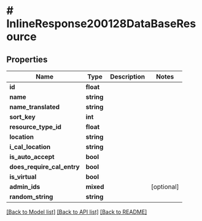 # # InlineResponse200128DataBaseResource

## Properties

Name | Type | Description | Notes
------------ | ------------- | ------------- | -------------
**id** | **float** |  |
**name** | **string** |  |
**name_translated** | **string** |  |
**sort_key** | **int** |  |
**resource_type_id** | **float** |  |
**location** | **string** |  |
**i_cal_location** | **string** |  |
**is_auto_accept** | **bool** |  |
**does_require_cal_entry** | **bool** |  |
**is_virtual** | **bool** |  |
**admin_ids** | **mixed** |  | [optional]
**random_string** | **string** |  |

[[Back to Model list]](../../README.md#models) [[Back to API list]](../../README.md#endpoints) [[Back to README]](../../README.md)
